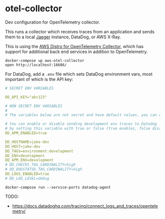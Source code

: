 # otel-collector
Dev configuration for OpenTelemetry collector.

This runs a collector which receives traces from an application and sends them
to a local [Jaeger](https://www.jaegertracing.io/) instance, DataDog, or AWS X-Ray.

This is using the [AWS Distro for OpenTelemetry Collector](https://aws-otel.github.io/docs/getting-started/collector), which has
support for additional back end services in addition to OpenTelemetry.

```shell
docker-compose up aws-otel-collector
open http://localhost:16686/
```

For DataDog, add a `.env` file which sets DataDog environment vars, most important of
which is the API key:

```yaml
# SECRET ENV VARIABLES

DD_API_KEY="abc123"

# NON SECRET ENV VARIABLES
#
# The variables below are not secret and have default values, you can change them if you need to:

# You can enable or disable sending development env traces to Datadog
# by setting this variable with true or false (true enables, false disables).
DD_APM_ENABLED=true

DD_HOSTNAME=jake-dev
DD_HOST=jake-dev
DD_TAGS=environment:development
DD_ENV=development
DD_APM_ENV=development
# DD_CHECKS_TAG_CARDINALITY=high
# DD_DOGSTATSD_TAG_CARDINALITY=high
DD_LOGS_ENABLED=true
# DD_LOG_LEVEL=debug
```

```shell
docker-compose run --service-ports datadog-agent
```

TODO:

* https://docs.datadoghq.com/tracing/connect_logs_and_traces/opentelemetry/
